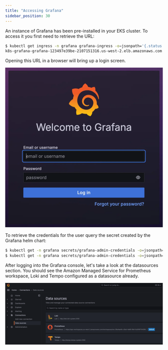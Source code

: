 ```yaml
---
title: "Accessing Grafana"
sidebar_position: 30
---
```


An instance of Grafana has been pre-installed in your EKS cluster. To access it you first need to retrieve the URL:

```bash hook=check-grafana
$ kubectl get ingress -n grafana grafana-ingress -o=jsonpath='{.status.loadBalancer.ingress[0].hostname}{"\n"}'
k8s-grafana-grafana-123497e39be-2107151316.us-west-2.elb.amazonaws.com
```

Opening this URL in a browser will bring up a login screen.

![Grafana dashboard](./assets/grafana-login.webp)

To retrieve the credentials for the user query the secret created by the Grafana helm chart:

```bash
$ kubectl get -n grafana secrets/grafana-admin-credentials -o=jsonpath='{.data.GF_SECURITY_ADMIN_USER}' | base64 -d; printf "\n"
$ kubectl get -n grafana secrets/grafana-admin-credentials -o=jsonpath='{.data.GF_SECURITY_ADMIN_PASSWORD}' | base64 -d; printf "\n"
```

After logging into the Grafana console, let's take a look at the datasources section. You should see the Amazon Managed Service for Prometheus workspace, Loki and Tempo configured as a datasource already.

![Amazon Managed Service for Prometheus Datasource](./assets/grafana-datasource.webp)
